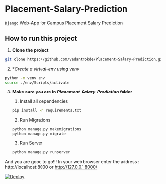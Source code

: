 # Placement-Salary-Prediction
`Django` Web-App for Campus Placement Salary Prediction

## How to run this project

1. **Clone the project**

```sh
git clone https://github.com/vedantrokde/Placement-Salary-Prediction.git
```

2.  **Create a virtual-env using venv*

```sh
python -m venv env
source ./env/Scripts/activate
```

3.  **Make sure you are in *Placement-Salary-Prediction* folder**

    1. Install all dependencies

    ```sh
    pip install -r requirements.txt
    ```

    2. Run Migrations

    ```sh
    python manage.py makemigrations
    python manage.py migrate
    ```

    3. Run Server

    ```sh
    python manage.py runserver 
    ```

 And you are good to go!!!
In your web browser enter the address : http://localhost:8000 or http://127.0.0.1:8000/


[![Deploy](https://www.herokucdn.com/deploy/button.png)](https://heroku.com/deploy?template=https://github.com/vedantrokde/Placement-Salary-Prediction.git)
